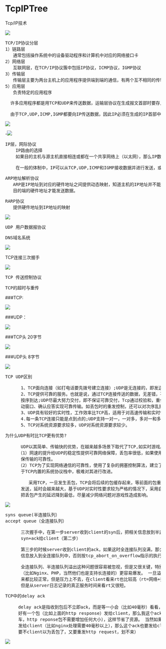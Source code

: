 # TcpIPTree
Tcp/IP技术

![](https://i.imgur.com/7WDWnnb.jpg)

<pre>
TCP/IP协议分层
1）链路层
   通常包括操作系统中的设备驱动程序和计算机中对应的网络接口卡
2）网络层
   互联网层，在TCP/IP协议簇中包括IP协议，ICMP协议，IGMP协议
3）传输层
   传输层主要为两台主机上的应用程序提供端到端的通信，有两个互不相同的传输协议，TCP（传输控制协议）， UDP（用户数据报协议）
5）应用层
   负责特定的应用程序
</pre>

<pre>
  许多应用程序都是用TCP和UDP来传送数据，运输层协议在生成报文首部时要存入一个应用程序的标识符，TCP和UDP都用一个16bit的端口号来标识不同的应用程序，

  由于TCP,UDP,ICMP,IGMP都要向IP传送数据，因此IP必须在生成的IP首部中加入某种标识，以表明属于哪一层，为此IP在首部中存入一个长度为8bit的数据，称作协议域，6表示TCP，17标识UDP协议
</pre>

![](https://i.imgur.com/N1ko0im.jpg)

-![](https://i.imgur.com/jN7pFzR.jpg)

<pre>
IP层，网际协议
    IP路由的选择
    如果目的主机与源主机直接相连或都在一个共享网络上（以太网），那么IP数据报就直接送到目的主机上，否则主机把数据报发往一默认的路由上，由路由器来转发数据报，大多数的主机都是采用这种机制.

	在一般的体制中，IP可以从TCP,UDP,ICMP和IGMP接收数据并进行发送，或者从一个网络接口接收数据报并进行发送，IP层在内存中有一个路由表，当接收到一份数据报并进行发送时，它都要对该表搜索一次。
</pre>

<pre>
ARP地址解析协议
   ARP是IP地址到对应的硬件地址之间提供动态映射，知道主机的IP地址并不能让内核发送一帧数据给主机，内核（如以太网驱动程序）必须要知道
   目的端的硬件地址才能发送数据。
</pre>

<pre>
RARP协议
   提供硬件地址到IP地址的映射
</pre>

![](https://i.imgur.com/mvpfOXn.jpg)

<pre>
UDP 用户数据报协议
</pre>

<pre>
DNS域名系统
</pre>

![](https://i.imgur.com/dMreEZr.jpg)

TCP连接三次握手

![](https://i.imgur.com/mawg0wt.jpg)

<pre>
TCP 传送控制协议
</pre>

<pre>
TCP的超时与重传
</pre>


###TCP:

![](https://i.imgur.com/WcDr5sn.png)

###UDP：

![](https://i.imgur.com/PDh6Hbc.png)

###TCP头 20字节

![](https://i.imgur.com/uwU6133.png)

###UDP头 8字节

![](https://i.imgur.com/A6UueuF.png)

<pre>
TCP UDP区别

      1、TCP面向连接（如打电话要先拨号建立连接）;UDP是无连接的，即发送数据之前不需要建立连接
      2、TCP提供可靠的服务。也就是说，通过TCP连接传送的数据，无差错，不丢失，不重复，且
      按序到达;UDP尽最大努力交付，即不保证可靠交付，Tcp通过校验和，重传控制，序号标识，滑
      动窗口、确认应答实现可靠传输。如丢包时的重发控制，还可以对次序乱掉的分包进行顺序控制。
      3、UDP具有较好的实时性，工作效率比TCP高，适用于对高速传输和实时性有较高的通信或广播通信。
      4.每一条TCP连接只能是点到点的;UDP支持一对一，一对多，多对一和多对多的交互通信
      5、TCP对系统资源要求较多，UDP对系统资源要求较少。
</pre>

<pre>
为什么UDP有时比TCP更有优势?

      UDP以其简单、传输快的优势，在越来越多场景下取代了TCP,如实时游戏。
     （1）网速的提升给UDP的稳定性提供可靠网络保障，丢包率很低，如果使用应用层重传，能够确
      保传输的可靠性。
     （2）TCP为了实现网络通信的可靠性，使用了复杂的拥塞控制算法，建立了繁琐的握手过程，由
      于TCP内置的系统协议栈中，极难对其进行改进。

         采用TCP，一旦发生丢包，TCP会将后续的包缓存起来，等前面的包重传并接收到后再继续
      发送，延时会越来越大，基于UDP对实时性要求较为严格的情况下，采用自定义重传机制，能够
      把丢包产生的延迟降到最低，尽量减少网络问题对游戏性造成影响。
</pre>

![](https://i.imgur.com/oDLCt2C.png)

<pre>
syns queue(半连接队列）
accept queue（全连接队列）

      三次握手中，在第一步server收到client的syn后，把相关信息放到半连接队列中，同时回复
      syn+ack给client（第二步）

      第三步的时候server收到client的ack，如果这时全连接队列没满，那么从半连接队列拿出相关
      信息放入到全连接队列中，否则按tcp_abort_on_overflow指示的执行

      全连接队列、半连接队列溢出这种问题很容易被忽视，但是又很关键，特别是对于一些短连接应用
      （比如Nginx、PHP，当然他们也是支持长连接的）更容易爆发。 一旦溢出，从cpu、线程状态看起
      来都比较正常，但是压力上不去，在client看来rt也比较高（rt=网络+排队+真正服务时间），
      但是从server日志记录的真正服务时间来看rt又很短。
</pre>

<pre>
TCP中的delay ack

     delay ack是指收到包后不立即ack，而是等一小会（比如40毫秒）看看，如果这40毫秒以内正
     好有一个包（比如上面的http response）发给client，那么我这个ack包就跟着发过去（顺风
     车，http reponse包不需要增加任何大小），这样节省了资源。 当然如果超过这个时间还没有包
     发给client（比如nginx处理需要40毫秒以上），那么这个ack也要发给client了（即使为空，
     要不client以为丢包了，又要重发http request，划不来）
</pre>

![](https://i.imgur.com/5UagTBe.png)


